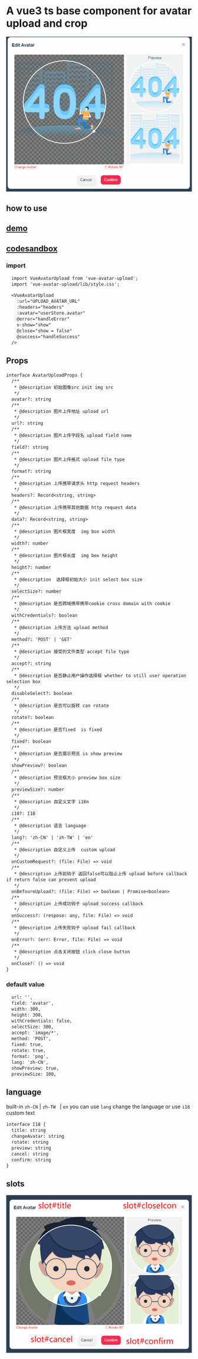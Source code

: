 # A vue3 ts base component for avatar upload and crop
![image](https://github.com/derlans/vue-avatar-upload/blob/master/imgs/preview.gif)
## how to use
## [demo](http://avatar-upload.derlan.top/)
## [codesandbox](https://codesandbox.io/p/github/derlans/vue-avatar-upload/master?workspace=%257B%2522activeFilepath%2522%253A%2522%252Fpreview%252FApp.vue%2522%252C%2522openFiles%2522%253A%255B%255D%252C%2522sidebarPanel%2522%253A%2522EXPLORER%2522%252C%2522gitSidebarPanel%2522%253A%2522COMMIT%2522%252C%2522spaces%2522%253A%257B%2522clg88ugpd000x3n6jkshxocy6%2522%253A%257B%2522key%2522%253A%2522clg88ugpd000x3n6jkshxocy6%2522%252C%2522name%2522%253A%2522Default%2522%252C%2522devtools%2522%253A%255B%257B%2522type%2522%253A%2522PREVIEW%2522%252C%2522taskId%2522%253A%2522dev%2522%252C%2522port%2522%253A3000%252C%2522key%2522%253A%2522clg896gs500ga3n6jnlvlsznz%2522%252C%2522isMinimized%2522%253Afalse%257D%255D%257D%257D%252C%2522currentSpace%2522%253A%2522clg88ugpd000x3n6jkshxocy6%2522%252C%2522spacesOrder%2522%253A%255B%2522clg88ugpd000x3n6jkshxocy6%2522%255D%252C%2522hideCodeEditor%2522%253Afalse%257D)
### import
```
  import VueAvatarUpload from 'vue-avatar-upload';
  import 'vue-avatar-upload/lib/style.css';
```
```
  <VueAvatarUpload
    :url="UPLOAD_AVATAR_URL"
    :headers="headers"
    :avatar="userStore.avatar"
    @error="handleError"
    v-show="show"
    @close="show = false"
    @success="handleSuccess"
  />
```
## Props
```
interface AvatarUploadProps {
  /**
   * @description 初始图像src init img src
   */
  avatar?: string
  /**
   * @description 图片上传地址 upload url
   */
  url?: string
  /**
   * @description 图片上传字段名 upload field name
   */
  field?: string
  /**
   * @description 图片上传格式 upload file type
   */
  format?: string
  /**
   * @description 上传携带请求头 http request headers
   */
  headers?: Record<string, string>
  /**
   * @description 上传携带其他数据 http request data
   */
  data?: Record<string, string>
  /**
   * @description 图片框宽度  img box width
   */
  width?: number
  /**
   * @description 图片框长度  img box height
   */
  height?: number
  /**
   * @description  选择框初始大小 init select box size
   */
  selectSize?: number
  /**
   * @description 是否跨域携带携带cookie cross domain with cookie
   */
  withCredentials?: boolean
  /**
   * @description 上传方法 upload method
   */
  method?: 'POST' | 'GET'
  /**
   * @description 接受的文件类型 accept file type
   */
  accept?: string
  /**
   * @description 是否静止用户操作选择框 whether to still user operation selection box
   */
  disableSelect?: boolean
  /**
   * @description 是否可以旋转 can rotate
   */
  rotate?: boolean
  /**
   * @description 是否fixed  is fixed
   */
  fixed?: boolean
  /**
   * @description 是否展示预览 is show preview
   */
  showPreview?: boolean
  /**
   * @description 预览框大小 preview box size
   */
  previewSize?: number
  /**
   * @description 自定义文字 i18n
   */
  i18?: I18
  /**
   * @description 语言 language
   */
  lang?: 'zh-CN' | 'zh-TW' | 'en'
  /**
   * @description 自定义上传  custom upload
   */
  onCustomRequest?: (file: File) => void
  /**
   * @description 上传前钩子 返回false可以阻止上传 upload before callback if return false can prevent upload
   */
  onBefoureUpload?: (file: File) => boolean | Promise<boolean>
  /**
   * @description 上传成功钩子 upload success callback
   */
  onSuccess?: (respose: any, file: File) => void
  /**
   * @description 上传失败钩子 upload fail callback
   */
  onError?: (err: Error, file: File) => void
  /**
   * @description 点击关闭按钮 click close button
   */
  onClose?: () => void
}
```
### default value
```
  url: '',
  field: 'avatar',
  width: 300,
  height: 300,
  withCredentials: false,
  selectSize: 300,
  accept: 'image/*',
  method: 'POST',
  fixed: true,
  rotate: true,
  format: 'png',
  lang: 'zh-CN',
  showPreview: true,
  previewSize: 100,
```

## language
built-in  ``zh-CN``  |  ``zh-TW `` |  ``en``
you can use ``lang`` change the language
or use ``i18`` custom text
```
interface I18 {
  title: string
  changeAvatar: string
  rotate: string
  preview: string
  cancel: string
  confirm: string
}
```

## slots
![image](https://github.com/derlans/vue-avatar-upload/blob/master/imgs/slots.png)
